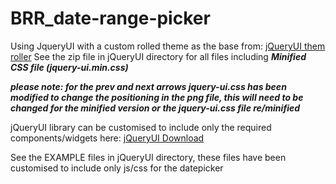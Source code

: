 # BRR_date-range-picker

Using JqueryUI with a custom rolled theme as the base from: [jQueryUI them roller](http://jqueryui.com/themeroller/) See the zip file in jQueryUI directory for all files including ***Minified CSS file (jquery-ui.min.css)***

***please note: for the prev and next arrows jquery-ui.css has been modified to change the positioning in the png file, this will need to be changed for the minified version or the jquery-ui.css file re/minified***

jQueryUI library can be customised to include only the required components/widgets here: [jQueryUI Download](http://jqueryui.com/download/)

See the EXAMPLE files in jQueryUI directory, these files have been customised to include only js/css for the datepicker